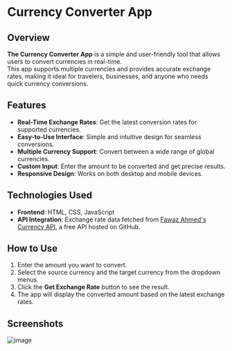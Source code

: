 # Currency Converter App

## Overview
**The Currency Converter App** is a simple and user-friendly tool that allows users to convert currencies in real-time.  
This app supports multiple currencies and provides accurate exchange rates, making it ideal for travelers, businesses, and anyone who needs quick currency conversions.

## Features
- **Real-Time Exchange Rates**: Get the latest conversion rates for supported currencies.
- **Easy-to-Use Interface**: Simple and intuitive design for seamless conversions.
- **Multiple Currency Support**: Convert between a wide range of global currencies.
- **Custom Input**: Enter the amount to be converted and get precise results.
- **Responsive Design**: Works on both desktop and mobile devices.

## Technologies Used
- **Frontend**: HTML, CSS, JavaScript
- **API Integration**: Exchange rate data fetched from [Fawaz Ahmed's Currency API](https://cdn.jsdelivr.net/npm/@fawazahmed0/currency-api@latest/v1/currencies/${selectedFrom}.json), a free API hosted on GitHub.

## How to Use
1. Enter the amount you want to convert.
2. Select the source currency and the target currency from the dropdown menus.
3. Click the **Get Exchange Rate** button to see the result.
4. The app will display the converted amount based on the latest exchange rates.

## Screenshots
![image](https://github.com/user-attachments/assets/fb61c90e-d2f6-4ab0-9ea1-14e4eb61d18b)

